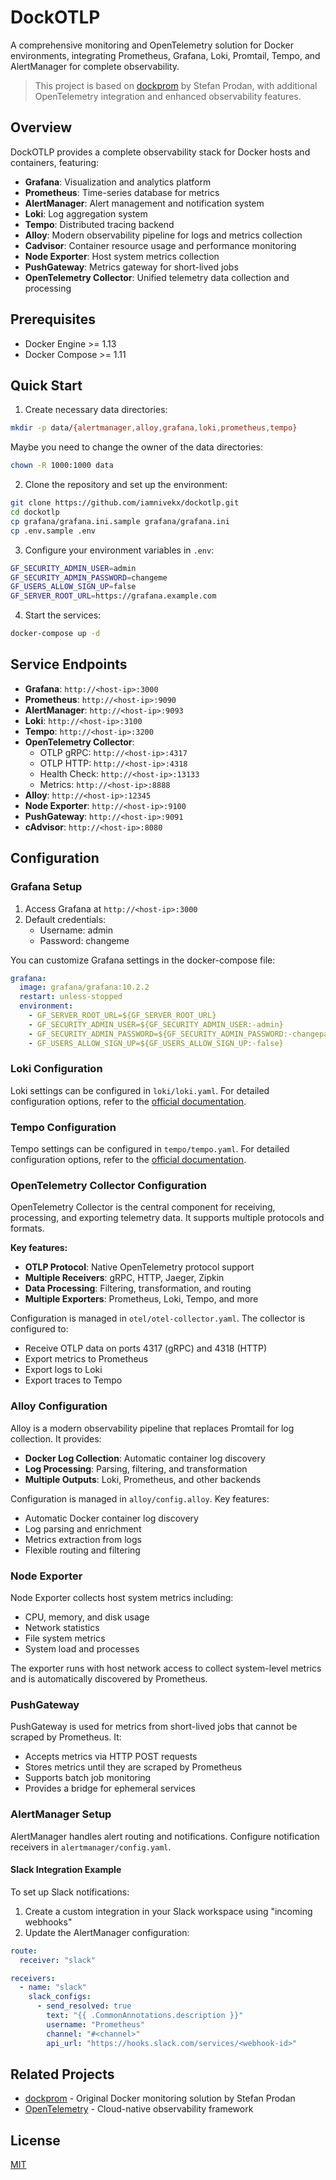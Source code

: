 # DockOTLP

A comprehensive monitoring and OpenTelemetry solution for Docker environments, integrating Prometheus, Grafana, Loki, Promtail, Tempo, and AlertManager for complete observability.

> This project is based on [dockprom](https://github.com/stefanprodan/dockprom) by Stefan Prodan, with additional OpenTelemetry integration and enhanced observability features.

## Overview

DockOTLP provides a complete observability stack for Docker hosts and containers, featuring:

- **Grafana**: Visualization and analytics platform
- **Prometheus**: Time-series database for metrics
- **AlertManager**: Alert management and notification system
- **Loki**: Log aggregation system
- **Tempo**: Distributed tracing backend
- **Alloy**: Modern observability pipeline for logs and metrics collection
- **Cadvisor**: Container resource usage and performance monitoring
- **Node Exporter**: Host system metrics collection
- **PushGateway**: Metrics gateway for short-lived jobs
- **OpenTelemetry Collector**: Unified telemetry data collection and processing

## Prerequisites

- Docker Engine >= 1.13
- Docker Compose >= 1.11

## Quick Start

1. Create necessary data directories:
```bash
mkdir -p data/{alertmanager,alloy,grafana,loki,prometheus,tempo}
```

Maybe you need to change the owner of the data directories:
```bash
chown -R 1000:1000 data
```

2. Clone the repository and set up the environment:
```bash
git clone https://github.com/iamnivekx/dockotlp.git
cd dockotlp
cp grafana/grafana.ini.sample grafana/grafana.ini
cp .env.sample .env
```

3. Configure your environment variables in `.env`:
```bash
GF_SECURITY_ADMIN_USER=admin
GF_SECURITY_ADMIN_PASSWORD=changeme
GF_USERS_ALLOW_SIGN_UP=false
GF_SERVER_ROOT_URL=https://grafana.example.com
```

4. Start the services:
```bash
docker-compose up -d
```

## Service Endpoints

- **Grafana**: `http://<host-ip>:3000`
- **Prometheus**: `http://<host-ip>:9090`
- **AlertManager**: `http://<host-ip>:9093`
- **Loki**: `http://<host-ip>:3100`
- **Tempo**: `http://<host-ip>:3200`
- **OpenTelemetry Collector**:
  - OTLP gRPC: `http://<host-ip>:4317`
  - OTLP HTTP: `http://<host-ip>:4318`
  - Health Check: `http://<host-ip>:13133`
  - Metrics: `http://<host-ip>:8888`
- **Alloy**: `http://<host-ip>:12345`
- **Node Exporter**: `http://<host-ip>:9100`
- **PushGateway**: `http://<host-ip>:9091`
- **cAdvisor**: `http://<host-ip>:8080`

## Configuration

### Grafana Setup

1. Access Grafana at `http://<host-ip>:3000`
2. Default credentials:
   - Username: admin
   - Password: changeme

You can customize Grafana settings in the docker-compose file:

```yaml
grafana:
  image: grafana/grafana:10.2.2
  restart: unless-stopped
  environment:
    - GF_SERVER_ROOT_URL=${GF_SERVER_ROOT_URL}
    - GF_SECURITY_ADMIN_USER=${GF_SECURITY_ADMIN_USER:-admin}
    - GF_SECURITY_ADMIN_PASSWORD=${GF_SECURITY_ADMIN_PASSWORD:-changepass}
    - GF_USERS_ALLOW_SIGN_UP=${GF_USERS_ALLOW_SIGN_UP:-false}
```

### Loki Configuration

Loki settings can be configured in `loki/loki.yaml`. For detailed configuration options, refer to the [official documentation](https://grafana.com/docs/loki/latest/configure/examples/).

### Tempo Configuration

Tempo settings can be configured in `tempo/tempo.yaml`. For detailed configuration options, refer to the [official documentation](https://grafana.com/docs/tempo/latest/configuration/manifest/).

### OpenTelemetry Collector Configuration

OpenTelemetry Collector is the central component for receiving, processing, and exporting telemetry data. It supports multiple protocols and formats.

**Key features:**
- **OTLP Protocol**: Native OpenTelemetry protocol support
- **Multiple Receivers**: gRPC, HTTP, Jaeger, Zipkin
- **Data Processing**: Filtering, transformation, and routing
- **Multiple Exporters**: Prometheus, Loki, Tempo, and more

Configuration is managed in `otel/otel-collector.yaml`. The collector is configured to:
- Receive OTLP data on ports 4317 (gRPC) and 4318 (HTTP)
- Export metrics to Prometheus
- Export logs to Loki
- Export traces to Tempo

### Alloy Configuration

Alloy is a modern observability pipeline that replaces Promtail for log collection. It provides:
- **Docker Log Collection**: Automatic container log discovery
- **Log Processing**: Parsing, filtering, and transformation
- **Multiple Outputs**: Loki, Prometheus, and other backends

Configuration is managed in `alloy/config.alloy`. Key features:
- Automatic Docker container log discovery
- Log parsing and enrichment
- Metrics extraction from logs
- Flexible routing and filtering

### Node Exporter

Node Exporter collects host system metrics including:
- CPU, memory, and disk usage
- Network statistics
- File system metrics
- System load and processes

The exporter runs with host network access to collect system-level metrics and is automatically discovered by Prometheus.

### PushGateway

PushGateway is used for metrics from short-lived jobs that cannot be scraped by Prometheus. It:
- Accepts metrics via HTTP POST requests
- Stores metrics until they are scraped by Prometheus
- Supports batch job monitoring
- Provides a bridge for ephemeral services

### AlertManager Setup

AlertManager handles alert routing and notifications. Configure notification receivers in `alertmanager/config.yaml`.

#### Slack Integration Example

To set up Slack notifications:

1. Create a custom integration in your Slack workspace using "incoming webhooks"
2. Update the AlertManager configuration:

```yaml
route:
  receiver: "slack"

receivers:
  - name: "slack"
    slack_configs:
      - send_resolved: true
        text: "{{ .CommonAnnotations.description }}"
        username: "Prometheus"
        channel: "#<channel>"
        api_url: "https://hooks.slack.com/services/<webhook-id>"
```

## Related Projects

- [dockprom](https://github.com/stefanprodan/dockprom) - Original Docker monitoring solution by Stefan Prodan
- [OpenTelemetry](https://github.com/open-telemetry) - Cloud-native observability framework

## License

[MIT](LICENSE)
